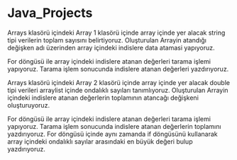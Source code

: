 # Java_Projects

Arrays klasörü içindeki Array 1 klasörü içinde array içinde yer alacak string tipi verilerin toplam sayısını belirtiyoruz. Oluşturulan Arrayin atandığı değişken adı üzerinden array içindeki indislere data atamasi yapıyoruz.

For döngüsü ile array içindeki indislere atanan değerleri tarama işlemi yapıyoruz. Tarama işlem sonucunda indislere atanan değerleri yazdırıyoruz.



Arrays klasörü içindeki Array 2 klasörü içinde array içinde yer alacak double tipi verileri arraylist içinde ondalıklı sayıları tanımlıyoruz. Oluşturulan Arrayin içindeki indislere atanan değerlerin toplamının atancağı değişkeni oluşturuyoruz.

For döngüsü ile array içindeki indislere atanan değerleri tarama işlemi yapıyoruz. Tarama işlem sonucunda indislere atanan değerlerin toplamını yazdırıyoruz.
For döngüsü içinde aynı zamanda if döngüsünü kullanarak array içindeki ondalıklı sayılar arasındaki en büyük değeri bulup yazdırıyoruz.
